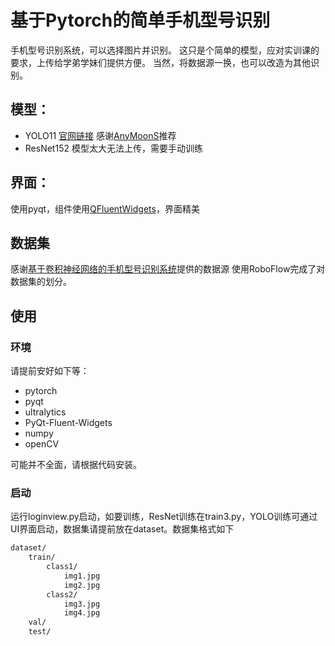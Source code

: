 # 基于Pytorch的简单手机型号识别
手机型号识别系统，可以选择图片并识别。
这只是个简单的模型，应对实训课的要求，上传给学弟学妹们提供方便。
当然，将数据源一换，也可以改造为其他识别。
## 模型：
- YOLO11 [官网链接](https://docs.ultralytics.com/zh/models/yolo11/#usage-examples) 感谢[AnyMoonS](https://github.com/AnyMoonS)推荐
- ResNet152 模型太大无法上传，需要手动训练
## 界面：
使用pyqt，组件使用[QFluentWidgets](https://qfluentwidgets.com/)，界面精美
## 数据集
感谢[基于卷积神经网络的手机型号识别系统](https://github.com/haotian02/Mobile-phone-model-recognition-system-based-on-convolutional-neural-network)提供的数据源
使用RoboFlow完成了对数据集的划分。
## 使用
### 环境
请提前安好如下等：
- pytorch
- pyqt
- ultralytics
- PyQt-Fluent-Widgets
- numpy
- openCV    
    
可能并不全面，请根据代码安装。
### 启动
运行loginview.py启动，如要训练，ResNet训练在train3.py，YOLO训练可通过UI界面启动，数据集请提前放在dataset。数据集格式如下
```bash
dataset/
    train/
        class1/
            img1.jpg
            img2.jpg
        class2/
            img3.jpg
            img4.jpg
    val/
    test/
```
